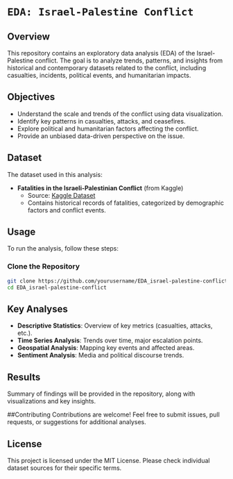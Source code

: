 # `EDA: Israel-Palestine Conflict`

## Overview
This repository contains an exploratory data analysis (EDA) of the Israel-Palestine conflict. The goal is to analyze trends, patterns, and insights from historical and contemporary datasets related to the conflict, including casualties, incidents, political events, and humanitarian impacts.

## Objectives
- Understand the scale and trends of the conflict using data visualization.
- Identify key patterns in casualties, attacks, and ceasefires.
- Explore political and humanitarian factors affecting the conflict.
- Provide an unbiased data-driven perspective on the issue.

## Dataset
The dataset used in this analysis:
- **Fatalities in the Israeli-Palestinian Conflict** (from Kaggle)  
  - Source: [Kaggle Dataset](https://www.kaggle.com/datasets/willianoliveiragibin/fatalities-in-the-israeli-palestinian)
  - Contains historical records of fatalities, categorized by demographic factors and conflict events.

## Usage
To run the analysis, follow these steps:

### Clone the Repository
```sh
git clone https://github.com/yourusername/EDA_israel-palestine-conflict.git
cd EDA_israel-palestine-conflict
```

## Key Analyses
- **Descriptive Statistics**: Overview of key metrics (casualties, attacks, etc.).
- **Time Series Analysis**: Trends over time, major escalation points.
- **Geospatial Analysis**: Mapping key events and affected areas.
- **Sentiment Analysis**: Media and political discourse trends.

## Results
Summary of findings will be provided in the repository, along with visualizations and key insights.

##Contributing
Contributions are welcome! Feel free to submit issues, pull requests, or suggestions for additional analyses.

## License
This project is licensed under the MIT License. Please check individual dataset sources for their specific terms.
